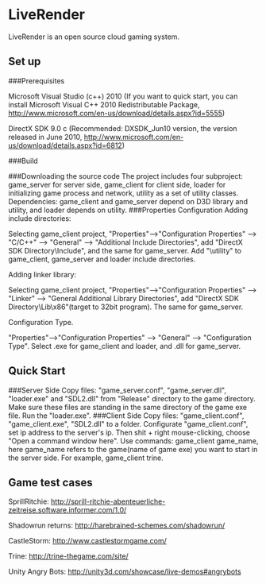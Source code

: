 LiveRender
==========
LiveRender is an open source cloud gaming system.

Set up
------

###Prerequisites

Microsoft Visual Studio (c++) 2010 (If you want to quick start, you can install Microsoft Visual C++ 2010 Redistributable Package, http://www.microsoft.com/en-us/download/details.aspx?id=5555)

DirectX SDK 9.0 c (Recommended: DXSDK_Jun10 version, the version released in June 2010, http://www.microsoft.com/en-us/download/details.aspx?id=6812)

###Build

###Downloading the source code
The project includes four subproject: game_server for server side, game_client for client side, loader for initializing game process and network, utility as a set of utility classes. Dependencies: game_client and game_server depend on D3D library and utility, and loader depends on utility. 
###Properties Configuration
Adding include directories:

Selecting game_client project, "Properties"-->"Configuration Properties" --> "C/C++" --> "General" --> "Additional Include Directories", add "DirectX SDK Directory\Include", and the same for game_server. Add "\utility" to game_client, game_server and loader include directories.

Adding linker library:

Selecting game_client project, "Properties"-->"Configuration Properties" --> "Linker" --> "General Additional Library Directories", add "DirectX SDK Directory\Lib\x86"(target to 32bit program). The same for game_server.

Configuration Type. 

"Properties"-->"Configuration Properties" --> "General" --> "Configuration Type". Select .exe for game_client and loader, and .dll for game_server.

Quick Start
-----------

###Server Side
Copy files: "game_server.conf", "game_server.dll", "loader.exe" and "SDL2.dll" from "Release" directory to the game directory. Make sure these files are standing in the same directory of the game exe file. Run the "loader.exe".
###Client Side
Copy files: "game_client.conf", "game_client.exe", "SDL2.dll" to a folder. Configurate "game_client.conf", set ip address to the server's ip. Then shit + right mouse-clicking, choose "Open a command window here". Use commands: game_client game_name, here game_name refers to the game(name of game exe) you want to start in the server side. For example, game_client trine.

Game test cases
---------------

SprillRitchie: http://sprill-ritchie-abenteuerliche-zeitreise.software.informer.com/1.0/

Shadowrun returns: http://harebrained-schemes.com/shadowrun/

CastleStorm: http://www.castlestormgame.com/

Trine: http://trine-thegame.com/site/

Unity Angry Bots: http://unity3d.com/showcase/live-demos#angrybots

